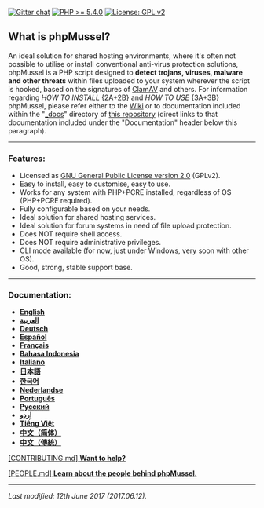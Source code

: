 [![Gitter chat](https://badges.gitter.im/phpMussel2.png)](https://gitter.im/phpMussel2/Lobby)
[![PHP >= 5.4.0](https://img.shields.io/badge/PHP-%3E%3D%205.4.0-8892bf.svg)](https://maikuolan.github.io/Compatibility-Charts/)
[![License: GPL v2](https://img.shields.io/badge/License-GPL%20v2-blue.svg)](https://www.gnu.org/licenses/old-licenses/gpl-2.0.en.html)

## **What is phpMussel?**

An ideal solution for shared hosting environments, where it's often not possible to utilise or install conventional anti-virus protection solutions, phpMussel is a PHP script designed to **detect trojans, viruses, malware and other threats** within files uploaded to your system wherever the script is hooked, based on the signatures of [ClamAV](https://www.clamav.net/) and others. For information regarding *HOW TO INSTALL* {2A+2B} and *HOW TO USE* {3A+3B} phpMussel, please refer either to the [Wiki](https://github.com/phpMussel/phpMussel/wiki) or to documentation included within the "[_docs](https://github.com/phpMussel/phpMussel/tree/master/_docs)" directory of [this repository](https://github.com/phpMussel/phpMussel) (direct links to that documentation included under the "Documentation" header below this paragraph).

---

### Features:
- Licensed as [GNU General Public License version 2.0](https://github.com/phpMussel/phpMussel/blob/master/LICENSE.txt) (GPLv2).
- Easy to install, easy to customise, easy to use.
- Works for any system with PHP+PCRE installed, regardless of OS (PHP+PCRE required).
- Fully configurable based on your needs.
- Ideal solution for shared hosting services.
- Ideal solution for forum systems in need of file upload protection.
- Does NOT require shell access.
- Does NOT require administrative privileges.
- CLI mode available (for now, just under Windows, very soon with other OS).
- Good, strong, stable support base.

---

### Documentation:
- **[English](https://github.com/phpMussel/phpMussel/blob/master/_docs/readme.en.md)**
- **[العربية](https://github.com/phpMussel/phpMussel/blob/master/_docs/readme.ar.md)**
- **[Deutsch](https://github.com/phpMussel/phpMussel/blob/master/_docs/readme.de.md)**
- **[Español](https://github.com/phpMussel/phpMussel/blob/master/_docs/readme.es.md)**
- **[Français](https://github.com/phpMussel/phpMussel/blob/master/_docs/readme.fr.md)**
- **[Bahasa Indonesia](https://github.com/phpMussel/phpMussel/blob/master/_docs/readme.id.md)**
- **[Italiano](https://github.com/phpMussel/phpMussel/blob/master/_docs/readme.it.md)**
- **[日本語](https://github.com/phpMussel/phpMussel/blob/master/_docs/readme.ja.md)**
- **[한국어](https://github.com/phpMussel/phpMussel/blob/master/_docs/readme.ko.md)**
- **[Nederlandse](https://github.com/phpMussel/phpMussel/blob/master/_docs/readme.nl.md)**
- **[Português](https://github.com/phpMussel/phpMussel/blob/master/_docs/readme.pt.md)**
- **[Русский](https://github.com/phpMussel/phpMussel/blob/master/_docs/readme.ru.md)**
- **[اردو](https://github.com/phpMussel/phpMussel/blob/master/_docs/readme.ur.md)**
- **[Tiếng Việt](https://github.com/phpMussel/phpMussel/blob/master/_docs/readme.vi.md)**
- **[中文（简体）](https://github.com/phpMussel/phpMussel/blob/master/_docs/readme.zh.md)**
- **[中文（傳統）](https://github.com/phpMussel/phpMussel/blob/master/_docs/readme.zh-TW.md)**

[\[CONTRIBUTING.md\] **Want to help?**](https://github.com/phpMussel/phpMussel/blob/master/CONTRIBUTING.md)

[\[PEOPLE.md\] **Learn about the people behind phpMussel.**](https://github.com/phpMussel/phpMussel/blob/master/PEOPLE.md)

---

*Last modified: 12th June 2017 (2017.06.12).*
